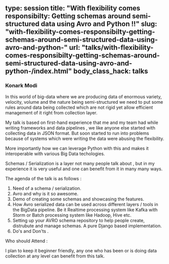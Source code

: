 type: session
title: "With flexibility comes responsibilty: Getting schemas around semi-structured data using Avro and Python !!"
slug: "with-flexibility-comes-responsibilty-getting-schemas-around-semi-structured-data-using-avro-and-python-"
url: "talks/with-flexibility-comes-responsibilty-getting-schemas-around-semi-structured-data-using-avro-and-python-/index.html"
body_class_hack: talks
---

### Konark Modi

In this world of big-data where we are producing data of enormous variety, velocity, volume and the nature being semi-structured we need to put some rules around data being collected which are not rigid yet allow efficient management of it right from collection layer.

My talk is based on first-hand experience that me and my team had while writing frameworks and data pipelines , we like anyone else started with collecting data in JSON format. But soon started to run into problems because of systems which were writing the data were abusing the flexibility.

More importantly how we can leverage Python with this and makes it interoperable with various Big Data techologies.

Schemas  / Serialization is a layer not many people talk about , but in my experience it is very useful and one can benefit from it in many many ways.


The agenda of the talk is as follows :

1. Need of a schema / serialization.
2. Avro and why is it so awesome.
3. Demo of creating some schemas and showcasing the features.
4. How Avro serialized data can be used across different layers / tools in the BigData pipeline. Be it Realtime processing system like Kafka with Storm or Batch processing system like Hadoop, Hive etc.
5. Setting up your AVRO schema repository to help people create, distrubute and manage schemas. A pure Django based implementation.
6.  Do's and Don'ts .


Who should Attend :

I plan to keep it beginner friendly, any one who has been or is doing data collection at any level can benefit from this talk. 